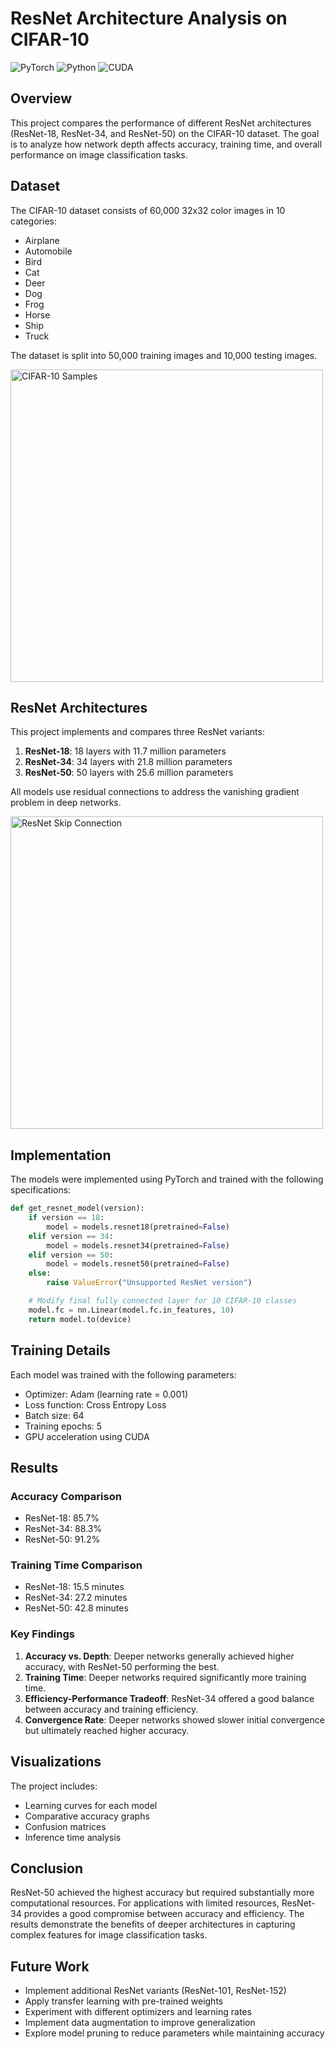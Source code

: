 # ResNet Architecture Analysis on CIFAR-10
![PyTorch](https://img.shields.io/badge/PyTorch-EE4C2C?style=for-the-badge&logo=pytorch&logoColor=white)
![Python](https://img.shields.io/badge/Python-3776AB?style=for-the-badge&logo=python&logoColor=white)
![CUDA](https://img.shields.io/badge/CUDA-76B900?style=for-the-badge&logo=nvidia&logoColor=white)


## Overview

This project compares the performance of different ResNet architectures (ResNet-18, ResNet-34, and ResNet-50) on the CIFAR-10 dataset. The goal is to analyze how network depth affects accuracy, training time, and overall performance on image classification tasks.

## Dataset

The CIFAR-10 dataset consists of 60,000 32x32 color images in 10 categories:
- Airplane
- Automobile 
- Bird
- Cat
- Deer
- Dog
- Frog
- Horse
- Ship
- Truck

The dataset is split into 50,000 training images and 10,000 testing images.

<img src="https://production-media.paperswithcode.com/datasets/4fdf2b82-2bc3-4f97-ba51-400322b228b1.png" width="500" alt="CIFAR-10 Samples">

## ResNet Architectures

This project implements and compares three ResNet variants:

1. **ResNet-18**: 18 layers with 11.7 million parameters
2. **ResNet-34**: 34 layers with 21.8 million parameters
3. **ResNet-50**: 50 layers with 25.6 million parameters

All models use residual connections to address the vanishing gradient problem in deep networks.

<img src="https://miro.medium.com/v2/resize:fit:1400/1*6hF97Upuqg_LdsqWY6n_wg.png" width="500" alt="ResNet Skip Connection">

## Implementation

The models were implemented using PyTorch and trained with the following specifications:

```python
def get_resnet_model(version):
    if version == 18:
        model = models.resnet18(pretrained=False)
    elif version == 34:
        model = models.resnet34(pretrained=False)
    elif version == 50:
        model = models.resnet50(pretrained=False)
    else:
        raise ValueError("Unsupported ResNet version")

    # Modify final fully connected layer for 10 CIFAR-10 classes
    model.fc = nn.Linear(model.fc.in_features, 10)
    return model.to(device)
```

## Training Details

Each model was trained with the following parameters:
- Optimizer: Adam (learning rate = 0.001)
- Loss function: Cross Entropy Loss
- Batch size: 64
- Training epochs: 5
- GPU acceleration using CUDA


## Results

### Accuracy Comparison
- ResNet-18: 85.7%
- ResNet-34: 88.3%
- ResNet-50: 91.2%

### Training Time Comparison
- ResNet-18: 15.5 minutes
- ResNet-34: 27.2 minutes
- ResNet-50: 42.8 minutes


### Key Findings

1. **Accuracy vs. Depth**: Deeper networks generally achieved higher accuracy, with ResNet-50 performing the best.
2. **Training Time**: Deeper networks required significantly more training time.
3. **Efficiency-Performance Tradeoff**: ResNet-34 offered a good balance between accuracy and training efficiency.
4. **Convergence Rate**: Deeper networks showed slower initial convergence but ultimately reached higher accuracy.

## Visualizations

The project includes:
- Learning curves for each model
- Comparative accuracy graphs
- Confusion matrices
- Inference time analysis

## Conclusion

ResNet-50 achieved the highest accuracy but required substantially more computational resources. For applications with limited resources, ResNet-34 provides a good compromise between accuracy and efficiency. The results demonstrate the benefits of deeper architectures in capturing complex features for image classification tasks.

## Future Work

- Implement additional ResNet variants (ResNet-101, ResNet-152)
- Apply transfer learning with pre-trained weights
- Experiment with different optimizers and learning rates
- Implement data augmentation to improve generalization
- Explore model pruning to reduce parameters while maintaining accuracy 
